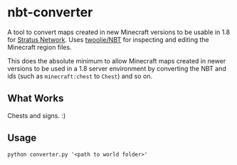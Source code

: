 # nbt-converter

A tool to convert maps created in new Minecraft versions to be usable in 1.8 for [Stratus Network](https://github.com/StratusNetwork). Uses [twoolie/NBT](https://github.com/twoolie/NBT) for inspecting and editing the Minecraft region files.

This does the absolute minimum to allow Minecraft maps created in newer versions to be used in a 1.8 server environment by converting the NBT and ids (such as `minecraft:chest` to `Chest`) and so on.

## What Works

Chests and signs. :)

## Usage

`python converter.py '<path to world folder>'`
